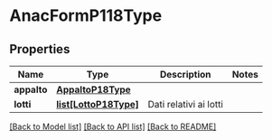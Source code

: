# AnacFormP118Type

## Properties
Name | Type | Description | Notes
------------ | ------------- | ------------- | -------------
**appalto** | [**AppaltoP18Type**](AppaltoP18Type.md) |  | 
**lotti** | [**list[LottoP18Type]**](LottoP18Type.md) | Dati relativi ai lotti | 

[[Back to Model list]](../README.md#documentation-for-models) [[Back to API list]](../README.md#documentation-for-api-endpoints) [[Back to README]](../README.md)


